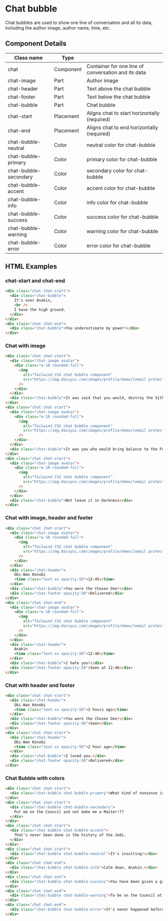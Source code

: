 # Chat bubble

Chat bubbles are used to show one line of conversation and all its data, including the author image, author name, time, etc.

## Component Details

| Class name | Type |  |
| --- | --- | --- |
| chat | Component | Container for one line of conversation and its data |
| chat-image | Part | Author image |
| chat-header | Part | Text above the chat bubble |
| chat-footer | Part | Text below the chat bubble |
| chat-bubble | Part | Chat bubble |
| chat-start | Placement | Aligns chat to start horizontally (required) |
| chat-end | Placement | Aligns chat to end horizontally (required) |
| chat-bubble-neutral | Color | neutral color for chat-bubble |
| chat-bubble-primary | Color | primary color for chat-bubble |
| chat-bubble-secondary | Color | secondary color for chat-bubble |
| chat-bubble-accent | Color | accent color for chat-bubble |
| chat-bubble-info | Color | info color for chat-bubble |
| chat-bubble-success | Color | success color for chat-bubble |
| chat-bubble-warning | Color | warning color for chat-bubble |
| chat-bubble-error | Color | error color for chat-bubble |

## HTML Examples

### chat-start and chat-end

```html
<div class="chat chat-start">
  <div class="chat-bubble">
    It's over Anakin,
    <br />
    I have the high ground.
  </div>
</div>
<div class="chat chat-end">
  <div class="chat-bubble">You underestimate my power!</div>
</div>
```

### Chat with image

```html
<div class="chat chat-start">
  <div class="chat-image avatar">
    <div class="w-10 rounded-full">
      <img
        alt="Tailwind CSS chat bubble component"
        src="https://img.daisyui.com/images/profile/demo/[email protected]"
      />
    </div>
  </div>
  <div class="chat-bubble">It was said that you would, destroy the Sith, not join them.</div>
</div>
<div class="chat chat-start">
  <div class="chat-image avatar">
    <div class="w-10 rounded-full">
      <img
        alt="Tailwind CSS chat bubble component"
        src="https://img.daisyui.com/images/profile/demo/[email protected]"
      />
    </div>
  </div>
  <div class="chat-bubble">It was you who would bring balance to the Force</div>
</div>
<div class="chat chat-start">
  <div class="chat-image avatar">
    <div class="w-10 rounded-full">
      <img
        alt="Tailwind CSS chat bubble component"
        src="https://img.daisyui.com/images/profile/demo/[email protected]"
      />
    </div>
  </div>
  <div class="chat-bubble">Not leave it in Darkness</div>
</div>
```

### Chat with image, header and footer

```html
<div class="chat chat-start">
  <div class="chat-image avatar">
    <div class="w-10 rounded-full">
      <img
        alt="Tailwind CSS chat bubble component"
        src="https://img.daisyui.com/images/profile/demo/[email protected]"
      />
    </div>
  </div>
  <div class="chat-header">
    Obi-Wan Kenobi
    <time class="text-xs opacity-50">12:45</time>
  </div>
  <div class="chat-bubble">You were the Chosen One!</div>
  <div class="chat-footer opacity-50">Delivered</div>
</div>
<div class="chat chat-end">
  <div class="chat-image avatar">
    <div class="w-10 rounded-full">
      <img
        alt="Tailwind CSS chat bubble component"
        src="https://img.daisyui.com/images/profile/demo/[email protected]"
      />
    </div>
  </div>
  <div class="chat-header">
    Anakin
    <time class="text-xs opacity-50">12:46</time>
  </div>
  <div class="chat-bubble">I hate you!</div>
  <div class="chat-footer opacity-50">Seen at 12:46</div>
</div>
```

### Chat with header and footer

```html
<div class="chat chat-start">
  <div class="chat-header">
    Obi-Wan Kenobi
    <time class="text-xs opacity-50">2 hours ago</time>
  </div>
  <div class="chat-bubble">You were the Chosen One!</div>
  <div class="chat-footer opacity-50">Seen</div>
</div>
<div class="chat chat-start">
  <div class="chat-header">
    Obi-Wan Kenobi
    <time class="text-xs opacity-50">2 hour ago</time>
  </div>
  <div class="chat-bubble">I loved you.</div>
  <div class="chat-footer opacity-50">Delivered</div>
</div>
```

### Chat Bubble with colors

```html
<div class="chat chat-start">
  <div class="chat-bubble chat-bubble-primary">What kind of nonsense is this</div>
</div>
<div class="chat chat-start">
  <div class="chat-bubble chat-bubble-secondary">
    Put me on the Council and not make me a Master!??
  </div>
</div>
<div class="chat chat-start">
  <div class="chat-bubble chat-bubble-accent">
    That's never been done in the history of the Jedi.
  </div>
</div>
<div class="chat chat-start">
  <div class="chat-bubble chat-bubble-neutral">It's insulting!</div>
</div>
<div class="chat chat-end">
  <div class="chat-bubble chat-bubble-info">Calm down, Anakin.</div>
</div>
<div class="chat chat-end">
  <div class="chat-bubble chat-bubble-success">You have been given a great honor.</div>
</div>
<div class="chat chat-end">
  <div class="chat-bubble chat-bubble-warning">To be on the Council at your age.</div>
</div>
<div class="chat chat-end">
  <div class="chat-bubble chat-bubble-error">It's never happened before.</div>
</div>
```

